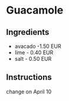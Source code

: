 # Guacamole
## Ingredients
* avacado -1.50 EUR
* lime - 0.40 EUR
* salt - 0.50 EUR
## Instructions 
change on April 10
